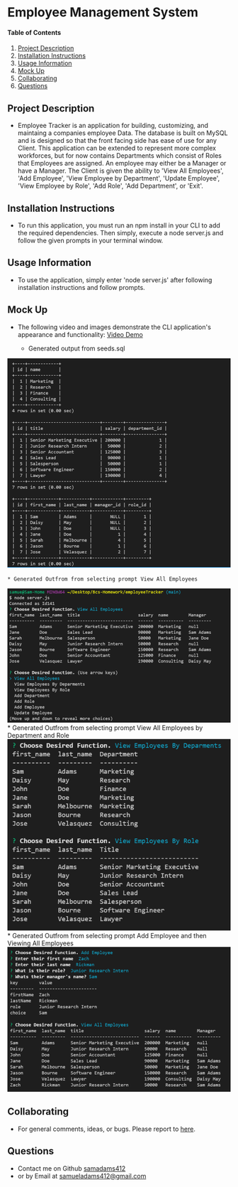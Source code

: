 # Employee Management System
  
  #### Table of Contents
  1. [Project Description](#project-description)
  2. [Installation Instructions](#installation-instructions)
  3. [Usage Information](#usage-information)
  3. [Mock Up](#mock-up)
  4. [Collaborating](#collaborating)
  5. [Questions](#questions)

  ## Project Description
  * Employee Tracker is an application for building, customizing, and maintaing a companies employee Data. The database is built on MySQL and is designed so that the front facing side has ease of use for any Client. This application can be extended to represent more complex workforces, but for now contains Departments which consist of Roles that Employees are assigned. An employee may either be a Manager or have a Manager. The Client is given the ability to 'View All Employees', 'Add Employee', 'View Employee by Department', 'Update Employee', 'View Employee by Role', 'Add Role', 'Add Department', or 'Exit'.
  ## Installation Instructions
  * To run this application, you must run an npm install in your CLI to add the required dependencies. Then simply, execute a node server.js and follow the given prompts in your terminal window.
  ## Usage Information
  * To use the application, simply enter 'node server.js' after following installation instructions and follow prompts.
  ## Mock Up
  * The following video and images demonstrate the CLI application's appearance and functionality: 
  [Video Demo](https://watch.screencastify.com/v/Y8WfGjLCpWlaj9XJPHca)

    * Generated output from seeds.sql
    
  ![Generated Output from seeds.sql](/Assets/test-img1.png)

    * Generated Outfrom from selecting prompt View All Employees
  ![Generated Outfrom from selecting prompt View All Employees](./Assets/test-img2.png)
    * Generated Outfrom from selecting prompt View All Employees by Department and Role
  ![Generated Outfrom from selecting prompt View All Employees by Department and Role](./Assets/test-img3.png)
    * Generated Outfrom from selecting prompt Add Employee and then Viewing All Employees
  ![Generated Outfrom from selecting prompt Add Employee and then Viewing All Employees](./Assets/test-img4.png)

  ## Collaborating
  * For general comments, ideas, or bugs. Please report to [here](https://github.com/samadams412/employeeTracker/issues).

  ## Questions
  * Contact me on Github [samadams412](https://github.com/samadams412)
  * or by Email at samueladams412@gmail.com
